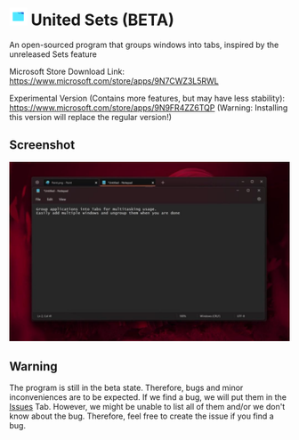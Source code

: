 # ![United Sets Icon](UnitedSets/Assets/Square44x44Logo.targetsize-32.png) United Sets (BETA)

An open-sourced program that groups windows into tabs, inspired by the unreleased Sets feature 

Microsoft Store Download Link: https://www.microsoft.com/store/apps/9N7CWZ3L5RWL

Experimental Version (Contains more features, but may have less stability): https://www.microsoft.com/store/apps/9N9FR4ZZ6TQP (Warning: Installing this version will replace the regular version!)

## Screenshot

![Sample Screenshot of United Sets](ReadmeAssets/ss1.jpg)

## Warning

The program is still in the beta state. Therefore, bugs and minor inconveniences are to be expected. If we find a bug, we will put them in the [Issues](https://github.com/FireCubeStudios/UnitedSets/issues) Tab. However, we might be unable to list all of them and/or we don't know about the bug. Therefore, feel free to create the issue if you find a bug.
